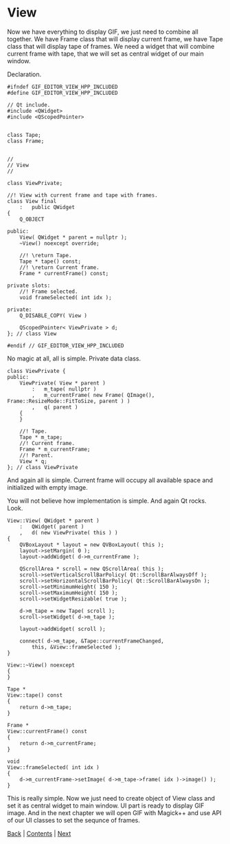 # View

Now we have everything to display GIF, we just need to combine all together. We
have Frame class that will display current frame, we have Tape class that will
display tape of frames. We need a widget that will combine current frame with
tape, that we will set as central widget of our main window.

Declaration.

```
#ifndef GIF_EDITOR_VIEW_HPP_INCLUDED
#define GIF_EDITOR_VIEW_HPP_INCLUDED

// Qt include.
#include <QWidget>
#include <QScopedPointer>


class Tape;
class Frame;


//
// View
//

class ViewPrivate;

//! View with current frame and tape with frames.
class View final
	:	public QWidget
{
	Q_OBJECT

public:
	View( QWidget * parent = nullptr );
	~View() noexcept override;

	//! \return Tape.
	Tape * tape() const;
	//! \return Current frame.
	Frame * currentFrame() const;

private slots:
	//! Frame selected.
	void frameSelected( int idx );

private:
	Q_DISABLE_COPY( View )

	QScopedPointer< ViewPrivate > d;
}; // class View

#endif // GIF_EDITOR_VIEW_HPP_INCLUDED
```

No magic at all, all is simple. Private data class.

```
class ViewPrivate {
public:
	ViewPrivate( View * parent )
		:	m_tape( nullptr )
		,	m_currentFrame( new Frame( QImage(), Frame::ResizeMode::FitToSize, parent ) )
		,	q( parent )
	{
	}

	//! Tape.
	Tape * m_tape;
	//! Current frame.
	Frame * m_currentFrame;
	//! Parent.
	View * q;
}; // class ViewPrivate
```

And again all is simple. Current frame will occupy all available space and initialized
with empty image.

You will not believe how implementation is simple. And again Qt rocks. Look.

```
View::View( QWidget * parent )
	:	QWidget( parent )
	,	d( new ViewPrivate( this ) )
{
	QVBoxLayout * layout = new QVBoxLayout( this );
	layout->setMargin( 0 );
	layout->addWidget( d->m_currentFrame );

	QScrollArea * scroll = new QScrollArea( this );
	scroll->setVerticalScrollBarPolicy( Qt::ScrollBarAlwaysOff );
	scroll->setHorizontalScrollBarPolicy( Qt::ScrollBarAlwaysOn );
	scroll->setMinimumHeight( 150 );
	scroll->setMaximumHeight( 150 );
	scroll->setWidgetResizable( true );

	d->m_tape = new Tape( scroll );
	scroll->setWidget( d->m_tape );

	layout->addWidget( scroll );

	connect( d->m_tape, &Tape::currentFrameChanged,
		this, &View::frameSelected );
}

View::~View() noexcept
{
}

Tape *
View::tape() const
{
	return d->m_tape;
}

Frame *
View::currentFrame() const
{
	return d->m_currentFrame;
}

void
View::frameSelected( int idx )
{
	d->m_currentFrame->setImage( d->m_tape->frame( idx )->image() );
}
```

This is really simple. Now we just need to create object of View class and set it
as central widget to main window. UI part is ready to display GIF image. And in the next
chapter we will open GIF with Magick++ and use API of our UI classes to set the
sequnce of frames.

[Back](tape.md) | [Contents](README.md) | [Next](reading.md)